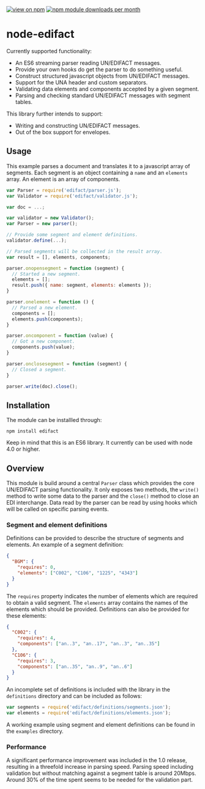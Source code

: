 [![view on npm](http://img.shields.io/npm/v/edifact.svg)](https://www.npmjs.org/package/edifact)
[![npm module downloads per month](http://img.shields.io/npm/dm/edifact.svg)](https://www.npmjs.org/package/edifact)

# node-edifact

Currently supported functionality:

* An ES6 streaming parser reading UN/EDIFACT messages.
* Provide your own hooks do get the parser to do something useful.
* Construct structured javascript objects from UN/EDIFACT messages.
* Support for the UNA header and custom separators.
* Validating data elements and components accepted by a given segment.
* Parsing and checking standard UN/EDIFACT messages with segment tables.

This library further intends to support:

* Writing and constructing UN/EDIFACT messages.
* Out of the box support for envelopes.

## Usage

This example parses a document and translates it to a javascript array of
segments. Each segment is an object containing a `name` and an `elements`
array. An element is an array of components.

```javascript
var Parser = require('edifact/parser.js');
var Validator = require('edifact/validator.js');

var doc = ...;

var validator = new Validator();
var Parser = new parser();

// Provide some segment and element definitions.
validator.define(...);

// Parsed segments will be collected in the result array.
var result = [], elements, components;

parser.onopensegment = function (segment) {
  // Started a new segment.
  elements = [];
  result.push({ name: segment, elements: elements });
}

parser.onelement = function () {
  // Parsed a new element.
  components = [];
  elements.push(components);
}

parser.oncomponent = function (value) {
  // Got a new component.
  components.push(value);
}

parser.onclosesegment = function (segment) {
  // Closed a segment.
}

parser.write(doc).close();
```

## Installation

The module can be installled through:

```shell
npm install edifact
```

Keep in mind that this is an ES6 library. It currently can be used with node 4.0 or higher.

## Overview

This module is build around a central `Parser` class which provides the core UN/EDIFACT parsing functionality. It only exposes two methods, the `write()` method to write some data to the parser and the `close()` method to close an EDI interchange. Data read by the parser can be read by using hooks which will be called on specific parsing events.

### Segment and element definitions

Definitions can be provided to describe the structure of segments and elements. An example of a segment definition:

```json
{
  "BGM": {
    "requires": 0,
    "elements": ["C002", "C106", "1225", "4343"]
  }
}
```

The `requires` property indicates the number of elements which are required to obtain a valid segment. The `elements` array contains the names of the elements which should be provided. Definitions can also be provided for these elements:

```json
{
  "C002": {
    "requires": 4,
    "components": ["an..3", "an..17", "an..3", "an..35"]
  },
  "C106": {
    "requires": 3,
    "components": ["an..35", "an..9", "an..6"]
  }
}
```

An incomplete set of definitions is included with the library in the `definitions` directory and can be included as follows:

```javascript
var segments = require('edifact/definitions/segments.json');
var elements = require('edifact/definitions/elements.json');
```

A working example using segment and element definitions can be found in the `examples` directory.

### Performance

A significant performance improvement was included in the 1.0 release, resulting in a threefold increase in parsing speed. Parsing speed including validation but without matching against a segment table is around 20Mbps. Around 30% of the time spent seems to be needed for the validation part.
